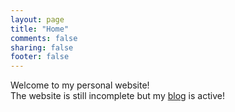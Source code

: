 ```yaml
---
layout: page
title: "Home"
comments: false
sharing: false
footer: false
---
```


Welcome to my personal website!  
The website is still incomplete but my [blog]({{root}}/blog) is active!
